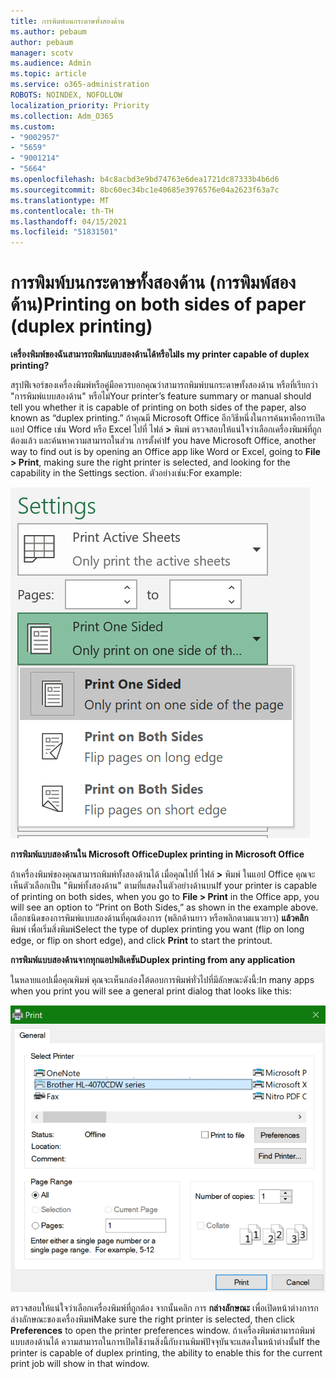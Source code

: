 ```yaml
---
title: การพิมพ์บนกระดาษทั้งสองด้าน
ms.author: pebaum
author: pebaum
manager: scotv
ms.audience: Admin
ms.topic: article
ms.service: o365-administration
ROBOTS: NOINDEX, NOFOLLOW
localization_priority: Priority
ms.collection: Adm_O365
ms.custom:
- "9002957"
- "5659"
- "9001214"
- "5664"
ms.openlocfilehash: b4c8acbd3e9bd74763e6dea1721dc87333b4b6d6
ms.sourcegitcommit: 8bc60ec34bc1e40685e3976576e04a2623f63a7c
ms.translationtype: MT
ms.contentlocale: th-TH
ms.lasthandoff: 04/15/2021
ms.locfileid: "51831501"
---
```

# <a name="printing-on-both-sides-of-paper-duplex-printing"></a><span data-ttu-id="becd5-102">การพิมพ์บนกระดาษทั้งสองด้าน (การพิมพ์สองด้าน)</span><span class="sxs-lookup"><span data-stu-id="becd5-102">Printing on both sides of paper (duplex printing)</span></span>

<span data-ttu-id="becd5-103">**เครื่องพิมพ์ของฉันสามารถพิมพ์แบบสองด้านได้หรือไม่**</span><span class="sxs-lookup"><span data-stu-id="becd5-103">**Is my printer capable of duplex printing?**</span></span>

<span data-ttu-id="becd5-104">สรุปฟีเจอร์ของเครื่องพิมพ์หรือคู่มือควรบอกคุณว่าสามารถพิมพ์บนกระดาษทั้งสองด้าน หรือที่เรียกว่า "การพิมพ์แบบสองด้าน" หรือไม่</span><span class="sxs-lookup"><span data-stu-id="becd5-104">Your printer’s feature summary or manual should tell you whether it is capable of printing on both sides of the paper, also known as “duplex printing.”</span></span> <span data-ttu-id="becd5-105">ถ้าคุณมี Microsoft Office อีกวิธีหนึ่งในการค้นหาคือการเปิดแอป Office เช่น Word หรือ Excel ไปที่ ไฟล์ **>** พิมพ์ ตรวจสอบให้แน่ใจว่าเลือกเครื่องพิมพ์ที่ถูกต้องแล้ว และค้นหาความสามารถในส่วน การตั้งค่า</span><span class="sxs-lookup"><span data-stu-id="becd5-105">If you have Microsoft Office, another way to find out is by opening an Office app like Word or Excel, going to **File > Print**, making sure the right printer is selected, and looking for the capability in the Settings section.</span></span> <span data-ttu-id="becd5-106">ตัวอย่างเช่น:</span><span class="sxs-lookup"><span data-stu-id="becd5-106">For example:</span></span> 

![การตั้งค่าเครื่องพิมพ์](media/print-settings.png)

<span data-ttu-id="becd5-108">**การพิมพ์แบบสองด้านใน Microsoft Office**</span><span class="sxs-lookup"><span data-stu-id="becd5-108">**Duplex printing in Microsoft Office**</span></span>

<span data-ttu-id="becd5-109">ถ้าเครื่องพิมพ์ของคุณสามารถพิมพ์ทั้งสองด้านได้ เมื่อคุณไปที่ ไฟล์ **>** พิมพ์ ในแอป Office คุณจะเห็นตัวเลือกเป็น "พิมพ์ทั้งสองด้าน" ตามที่แสดงในตัวอย่างด้านบน</span><span class="sxs-lookup"><span data-stu-id="becd5-109">If your printer is capable of printing on both sides, when you go to **File > Print** in the Office app, you will see an option to “Print on Both Sides,” as shown in the example above.</span></span>  <span data-ttu-id="becd5-110">เลือกชนิดของการพิมพ์แบบสองด้านที่คุณต้องการ (พลิกด้านยาว หรือพลิกตามแนวยาว) **แล้วคลิก** พิมพ์ เพื่อเริ่มสิ่งพิมพ์</span><span class="sxs-lookup"><span data-stu-id="becd5-110">Select the type of duplex printing you want (flip on long edge, or flip on short edge), and click **Print** to start the printout.</span></span>

<span data-ttu-id="becd5-111">**การพิมพ์แบบสองด้านจากทุกแอปพลิเคชัน**</span><span class="sxs-lookup"><span data-stu-id="becd5-111">**Duplex printing from any application**</span></span>

<span data-ttu-id="becd5-112">ในหลายแอปเมื่อคุณพิมพ์ คุณจะเห็นกล่องโต้ตอบการพิมพ์ทั่วไปที่มีลักษณะดังนี้:</span><span class="sxs-lookup"><span data-stu-id="becd5-112">In many apps when you print you will see a general print dialog that looks like this:</span></span> 

![กล่องโต้ตอบ พิมพ์](media/print-dialog.png)

<span data-ttu-id="becd5-114">ตรวจสอบให้แน่ใจว่าเลือกเครื่องพิมพ์ที่ถูกต้อง จากนั้นคลิก การ **กล่างลักษณะ** เพื่อเปิดหน้าต่างการกล่างลักษณะของเครื่องพิมพ์</span><span class="sxs-lookup"><span data-stu-id="becd5-114">Make sure the right printer is selected, then click **Preferences** to open the printer preferences window.</span></span> <span data-ttu-id="becd5-115">ถ้าเครื่องพิมพ์สามารถพิมพ์แบบสองด้านได้ ความสามารถในการเปิดใช้งานสิ่งนี้กับงานพิมพ์ปัจจุบันจะแสดงในหน้าต่างนั้น</span><span class="sxs-lookup"><span data-stu-id="becd5-115">If the printer is capable of duplex printing, the ability to enable this for the current print job will show in that window.</span></span>
